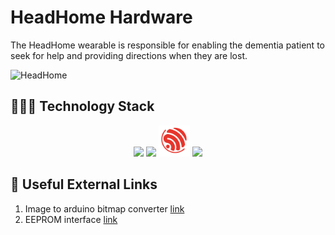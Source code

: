 # HeadHome Hardware

The HeadHome wearable is responsible for 
enabling the dementia patient to seek for help and providing directions when they are lost.

![HeadHome](assets/HeadHome.jpg)

## 👨🏻‍💻 Technology Stack
<div align="center">
  <img src="https://brandslogos.com/wp-content/uploads/images/large/arduino-logo-1.png" height="50" />
  <img src="https://upload.wikimedia.org/wikipedia/commons/thumb/1/18/ISO_C%2B%2B_Logo.svg/1200px-ISO_C%2B%2B_Logo.svg.png" height="50">
  <img src="./assets/espressif-systems-seeklogo.com.svg" height="50" />
  <img src="https://upload.wikimedia.org/wikipedia/commons/thumb/a/a0/ArduinoJson_logo.svg/2560px-ArduinoJson_logo.svg.png" height="50" />
</div>

## 🔗 Useful External Links
1. Image to arduino bitmap converter [link](https://javl.github.io/image2cpp/)
2. EEPROM interface [link](https://roboticsbackend.com/arduino-store-int-into-eeprom/)
